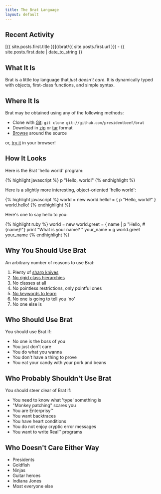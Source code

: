 ```yaml
---
title: The Brat Language
layout: default
---
```

## Recent Activity

[{{ site.posts.first.title }}](/brat/{{ site.posts.first.url }}) - {{ site.posts.first.date | date_to_string }}

<div id="github-commit-badge-container">
	<script type="text/javascript">
		var Badges = new Array();
		Badges[0] = new Object;
		Badges[0]["username"] = "presidentbeef";
		Badges[0]["repo"] = "brat";
		Badges[0]["branch"] = "master";
	</script>
	<script type="text/javascript" src="js/github-commit-badge.js">
	</script>
</div>

<script src="http://widgets.twimg.com/j/2/widget.js"></script>
<script>
new TWTR.Widget({
  version: 2,
  type: 'profile',
  rpp: 1,
  interval: 6000,
  width: 250,
  height: 300,
  theme: {
    shell: {
      background: '#787678',
      color: '#ffffff'
    },
    tweets: {
      background: '#ffffff',
      color: '#2e2e2e',
      links: '#6b6b6b'
    }
  },
  features: {
    scrollbar: false,
    loop: false,
    live: false,
    hashtags: true,
    timestamp: true,
    avatars: false,
    behavior: 'all'
  }
}).render().setUser('bratlang').start();
</script>

## What It Is

Brat is a little toy language that _just doesn't care_. It is dynamically typed with objects, first-class functions, and simple syntax.

## Where It Is

Brat may be obtained using any of the following methods:

* Clone with [Git](http://git-scm.com):  `git clone git://github.com/presidentbeef/brat`
* Download in [zip](http://github.com/presidentbeef/brat/zipball/master) or [tar](http://github.com/presidentbeef/brat/tarball/master) format
* [Browse](http://github.com/presidentbeef/brat/tree/master) around the source

or, [try it](http://try.brat-lang.org/) in your browser!

## How It Looks

Here is the Brat 'hello world' program:

{% highlight javascript %}
p "Hello, world!"
{% endhighlight %}

Here is a slightly more interesting, object-oriented 'hello world':

{% highlight javascript %}
world = new
world.hello! = { p "Hello, world!" }
world.hello!
{% endhighlight %}

Here's one to say hello to you:

{% highlight ruby %}
world = new
world.greet = { name | p "Hello, #{name}!"}
print "What is your name? "
your_name = g
world.greet your_name
{% endhighlight %}

## Why You Should Use Brat

An arbitrary number of reasons to use Brat:
  
1. Plenty of [sharp knives](http://groups.google.com/group/comp.lang.ruby/msg/f005724cd8961f4b)
2. [No rigid class hierarchies](http://java.sun.com/javase/6/docs/api/)
3. No classes at all
4. No pointless restrictions, only pointful ones
5. [No keywords to learn](http://www.cppreference.com/wiki/keywords/start "C++ Keywords")
6. No one is going to tell you 'no'
7. No one else is

## Who Should Use Brat

You should use Brat if:

* No one is the boss of you
* You just don't care
* You do what you wanna
* You don't have a thing to prove
* You eat your candy with your pork and beans

## Who Probably Shouldn't Use Brat

You should steer clear of Brat if:

* You need to know what 'type' something is
* "Monkey patching" scares you
* You are Enterprisy&trade;
* You want backtraces
* You have heart conditions
* You do not enjoy cryptic error messages
* You want to write Real&trade; programs

## Who Doesn't Care Either Way

* Presidents
* Goldfish
* Ninjas
* Guitar heroes
* Indiana Jones
* Most everyone else
